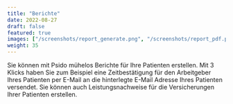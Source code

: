 ```yaml
---
title: "Berichte"
date: 2022-08-27
draft: false
featured: true
images: ["/screenshots/report_generate.png", "/screenshots/report_pdf.png"]
weight: 35
---
```


Sie können mit Psido mühelos Berichte für Ihre Patienten erstellen. Mit 3 Klicks haben Sie zum Beispiel eine Zeitbestätigung für den Arbeitgeber Ihres Patienten per E-Mail an die hinterlegte E-Mail Adresse Ihres Patienten versendet. Sie können auch Leistungsnachweise für die Versicherungen Ihrer Patienten erstellen.
